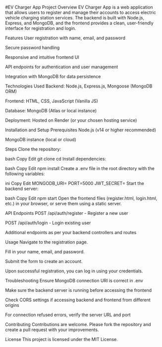 #EV Charger App
Project Overview
EV Charger App is a web application that allows users to register and manage their accounts to access electric vehicle charging station services. The backend is built with Node.js, Express, and MongoDB, and the frontend provides a clean, user-friendly interface for registration and login.

Features
User registration with name, email, and password

Secure password handling

Responsive and intuitive frontend UI

API endpoints for authentication and user management

Integration with MongoDB for data persistence

Technologies Used
Backend: Node.js, Express.js, Mongoose (MongoDB ORM)

Frontend: HTML, CSS, JavaScript (Vanilla JS)

Database: MongoDB (Atlas or local instance)

Deployment: Hosted on Render (or your chosen hosting service)

Installation and Setup
Prerequisites
Node.js (v14 or higher recommended)

MongoDB instance (local or cloud)

Steps
Clone the repository:

bash
Copy
Edit
git clone <repository-url>
cd <repository-folder>
Install dependencies:

bash
Copy
Edit
npm install
Create a .env file in the root directory with the following variables:

ini
Copy
Edit
MONGODB_URI=<your-mongodb-connection-string>
PORT=5000
JWT_SECRET=<your-jwt-secret>
Start the backend server:

bash
Copy
Edit
npm start
Open the frontend files (register.html, login.html, etc.) in your browser, or serve them using a static server.

API Endpoints
POST /api/auth/register - Register a new user

POST /api/auth/login - Login existing user

Additional endpoints as per your backend controllers and routes

Usage
Navigate to the registration page.

Fill in your name, email, and password.

Submit the form to create an account.

Upon successful registration, you can log in using your credentials.

Troubleshooting
Ensure MongoDB connection URI is correct in .env

Make sure the backend server is running before accessing the frontend

Check CORS settings if accessing backend and frontend from different origins

For connection refused errors, verify the server URL and port

Contributing
Contributions are welcome. Please fork the repository and create a pull request with your improvements.

License
This project is licensed under the MIT License.



